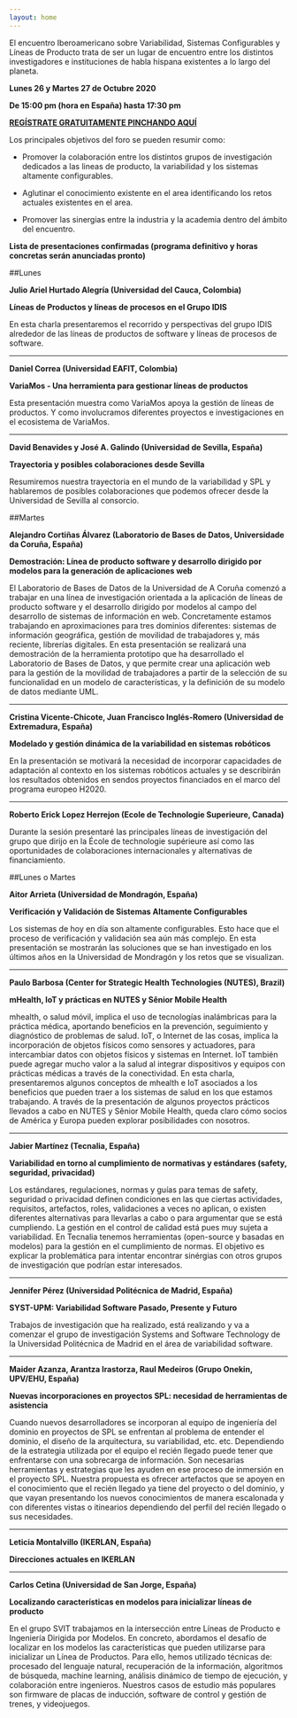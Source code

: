 ```yaml
---
layout: home
---
```

El encuentro Iberoamericano sobre Variabilidad, Sistemas Configurables y Lí­neas de Producto trata de ser un lugar de encuentro entre los distintos investigadores e instituciones de habla hispana existentes a lo largo del planeta.

**Lunes 26 y Martes 27 de Octubre 2020**

**De 15:00 pm (hora en España) hasta 17:30 pm**

[**REGÍSTRATE GRATUITAMENTE PINCHANDO AQUÍ**](https://forms.gle/WcZJ6orzLNX2GSuw6)

Los principales objetivos del foro se pueden resumir como:

* Promover la colaboración entre los distintos grupos de investigación dedicados a las lineas de producto, la variabilidad y los sistemas altamente configurables. 

* Aglutinar el conocimiento existente en el area identificando los retos actuales existentes en el area. 

* Promover las sinergias entre la industria y la academia dentro del ámbito del encuentro.

**Lista de presentaciones confirmadas (programa definitivo y horas concretas serán anunciadas pronto)**

##Lunes

**Julio Ariel Hurtado Alegría (Universidad del Cauca, Colombia)**

**Líneas de Productos y líneas de procesos en el Grupo IDIS**

En esta charla presentaremos el recorrido y perspectivas del grupo IDIS alrededor de las líneas de productos de software y líneas de procesos de software.

---

**Daniel Correa (Universidad EAFIT, Colombia)**

**VariaMos - Una herramienta para gestionar líneas de productos**

Esta presentación muestra como VariaMos apoya la gestión de líneas de productos. Y como involucramos diferentes proyectos e investigaciones en el ecosistema de VariaMos.

---

**David Benavides y José A. Galindo (Universidad de Sevilla, España)**

**Trayectoria y posibles colaboraciones desde Sevilla**

Resumiremos nuestra trayectoria en el mundo de la variabilidad y SPL y hablaremos de posibles colaboraciones que podemos ofrecer desde la Universidad de Sevilla al consorcio. 


##Martes

**Alejandro Cortiñas Álvarez (Laboratorio de Bases de Datos, Universidade da Coruña, España)**

**Demostración: Línea de producto software y desarrollo dirigido por modelos para la generación de aplicaciones web**

El Laboratorio de Bases de Datos de la Universidad de A Coruña comenzó a trabajar en una línea de investigación orientada a la aplicación de líneas de producto software y el desarrollo dirigido por modelos al campo del desarrollo de sistemas de información en web. Concretamente estamos trabajando en aproximaciones para tres dominios diferentes: sistemas de información geográfica, gestión de movilidad de trabajadores y, más reciente, librerías digitales.
En esta presentación se realizará una demostración de la herramienta prototipo que ha desarrollado el Laboratorio de Bases de Datos, y que permite crear una aplicación web para la gestión de la movilidad de trabajadores a partir de la selección de su funcionalidad en un modelo de características, y la definición de su modelo de datos mediante UML.

---

**Cristina Vicente-Chicote, Juan Francisco Inglés-Romero (Universidad de Extremadura, España)**

**Modelado y gestión dinámica de la variabilidad en sistemas robóticos**

En la presentación se motivará la necesidad de incorporar capacidades de adaptación al contexto en los sistemas robóticos actuales y se describirán los resultados obtenidos en sendos proyectos financiados en el marco del programa europeo H2020.

---

**Roberto Erick Lopez Herrejon (Ecole de Technologie Superieure, Canada)**

Durante la sesión presentaré las principales líneas de investigación del grupo que dirijo en la École de technologie supérieure así como las oportunidades de colaboraciones internacionales y alternativas de financiamiento. 


##Lunes o Martes

**Aitor Arrieta (Universidad de Mondragón, España)**

**Verificación y Validación de Sistemas Altamente Configurables**

Los sistemas de hoy en día son altamente configurables. Esto hace que el proceso de verificación y validación sea aún más complejo. En esta presentación se mostrarán las soluciones que se han investigado en los últimos años en la Universidad de Mondragón y los retos que se visualizan.

---

**Paulo Barbosa (Center for Strategic Health Technologies (NUTES), Brazil)**

**mHealth, IoT y prácticas en NUTES y Sênior Mobile Health**

mhealth, o salud móvil, implica el uso de tecnologías inalámbricas para la práctica médica, aportando beneficios en la prevención, seguimiento y diagnóstico de problemas de salud. IoT, o Internet de las cosas, implica la incorporación de objetos físicos como sensores y actuadores, para intercambiar datos con objetos físicos y sistemas en Internet. IoT también puede agregar mucho valor a la salud al integrar dispositivos y equipos con prácticas médicas a través de la conectividad. En esta charla, presentaremos algunos conceptos de mhealth e IoT asociados a los beneficios que pueden traer a los sistemas de salud en los que estamos trabajando. A través de la presentación de algunos proyectos prácticos llevados a cabo en NUTES y Sênior Mobile Health, queda claro cómo socios de América y Europa pueden explorar posibilidades con nosotros.

---

**Jabier Martínez (Tecnalia, España)**

**Variabilidad en torno al cumplimiento de normativas y estándares (safety, seguridad, privacidad)**

Los estándares, regulaciones, normas y guías para temas de safety, seguridad o privacidad definen condiciones en las que ciertas actividades, requisitos, artefactos, roles, validaciones a veces no aplican, o existen diferentes alternativas para llevarlas a cabo o para argumentar que se está cumpliendo. La gestión en el control de calidad está pues muy sujeta a variabilidad. En Tecnalia tenemos herramientas (open-source y basadas en modelos) para la gestión en el cumplimiento de normas. El objetivo es explicar la problemática para intentar encontrar sinérgias con otros grupos de investigación que podrían estar interesados.

---

**Jennifer Pérez (Universidad Politécnica de Madrid, España)**

**SYST-UPM: Variabilidad Software Pasado, Presente y Futuro**

Trabajos de investigación que ha realizado, está realizando y va a comenzar el grupo de investigación Systems and Software Technology de la Universidad Politécnica de Madrid en el área de variabilidad software.

---

**Maider Azanza, Arantza Irastorza, Raul Medeiros (Grupo Onekin, UPV/EHU, España)**

**Nuevas incorporaciones en proyectos SPL: necesidad de herramientas de asistencia**

Cuando nuevos desarrolladores se incorporan al equipo de ingeniería del dominio en proyectos de SPL se enfrentan al problema de entender el dominio, el diseño de la arquitectura, su variabilidad, etc. etc. Dependiendo de la estrategia utilizada por el equipo el recién llegado puede tener que enfrentarse con una sobrecarga de información. Son necesarias herramientas y estrategias que les ayuden en ese proceso de inmersión en el proyecto SPL. Nuestra propuesta es ofrecer artefactos que se apoyen en el conocimiento que el recién llegado ya tiene del proyecto o del dominio, y que vayan presentando los nuevos conocimientos de manera escalonada y con diferentes vistas o itinearios dependiendo del perfil del recién llegado o sus necesidades.

---

**Leticia Montalvillo (IKERLAN, España)**

**Direcciones actuales en IKERLAN**

---

**Carlos Cetina (Universidad de San Jorge, España)**

**Localizando características en modelos para inicializar líneas de producto**

En el grupo SVIT trabajamos en la intersección entre Líneas de Producto e Ingeniería Dirigida por Modelos. En concreto, abordamos el desafío de localizar en los modelos las características que pueden utilizarse para inicializar un Línea de Productos. Para ello, hemos utilizado técnicas de: procesado del lenguaje natural, recuperación de la información, algoritmos de búsqueda, machine learning, análisis dinámico de tiempo de ejecución, y colaboración entre ingenieros. Nuestros casos de estudio más populares son firmware de placas de inducción, software de control y gestión de trenes, y videojuegos.


 

